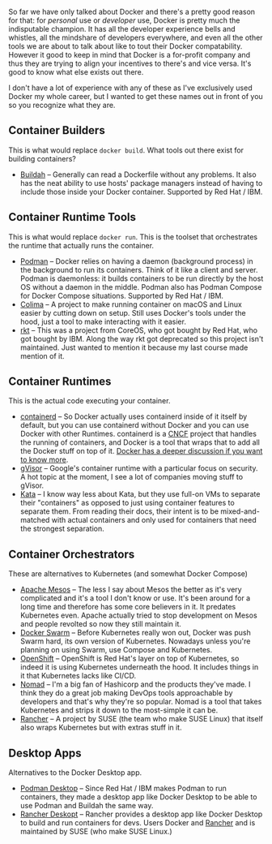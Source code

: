 So far we have only talked about Docker and there's a pretty good reason for that: for _personal_ use or _developer_ use, Docker is pretty much the indisputable champion. It has all the developer experience bells and whistles, all the mindshare of developers everywhere, and even all the other tools we are about to talk about like to tout their Docker compatability. However it good to keep in mind that Docker is a for-profit company and thus they are trying to align your incentives to there's and vice versa. It's good to know what else exists out there.

I don't have a lot of experience with any of these as I've exclusively used Docker my whole career, but I wanted to get these names out in front of you so you recognize what they are.

## Container Builders

This is what would replace `docker build`. What tools out there exist for building containers?

- [Buildah][buildah] – Generally can read a Dockerfile without any problems. It also has the neat ability to use hosts' package managers instead of having to include those inside your Docker container. Supported by Red Hat / IBM.

## Container Runtime Tools

This is what would replace `docker run`. This is the toolset that orchestrates the runtime that actually runs the container.

- [Podman][podman] – Docker relies on having a daemon (background process) in the background to run its containers. Think of it like a client and server. Podman is daemonless: it builds containers to be run directly by the host OS without a daemon in the middle. Podman also has Podman Compose for Docker Compose situations. Supported by Red Hat / IBM.
- [Colima][colima] – A project to make running container on macOS and Linux easier by cutting down on setup. Still uses Docker's tools under the hood, just a tool to make interacting with it easier.
- [rkt][rkt] – This was a project from CoreOS, who got bought by Red Hat, who got bought by IBM. Along the way rkt got deprecated so this project isn't maintained. Just wanted to mention it because my last course made mention of it.

## Container Runtimes

This is the actual code executing your container.

- [containerd][containerd] – So Docker actually uses containerd inside of it itself by default, but you can use containerd without Docker and you can use Docker with other Runtimes. containerd is a [CNCF][cncf] project that handles the running of containers, and Docker is a tool that wraps that to add all the Docker stuff on top of it. [Docker has a deeper discussion if you want to know more][docker-containerd].
- [gVisor][gvisor] – Google's container runtime with a particular focus on security. A hot topic at the moment, I see a lot of companies moving stuff to gVisor.
- [Kata][kata] – I know way less about Kata, but they use full-on VMs to separate their "containers" as opposed to just using container features to separate them. From reading their docs, their intent is to be mixed-and-matched with actual containers and only used for containers that need the strongest separation.

## Container Orchestrators

These are alternatives to Kubernetes (and somewhat Docker Compose)

- [Apache Mesos][mesos] – The less I say about Mesos the better as it's very complicated and it's a tool I don't know or use. It's been around for a long time and therefore has some core believers in it. It predates Kubernetes even. Apache actually tried to stop development on Mesos and people revolted so now they still maintain it.
- [Docker Swarm][swarm] – Before Kubernetes really won out, Docker was push Swarm hard, its own version of Kubernetes. Nowadays unless you're planning on using Swarm, use Compose and Kubernetes.
- [OpenShift][openshift] – OpenShift is Red Hat's layer on top of Kubernetes, so indeed it is using Kubernetes underneath the hood. It includes things in it that Kubernetes lacks like CI/CD.
- [Nomad][nomad] – I'm a big fan of Hashicorp and the products they've made. I think they do a great job making DevOps tools approachable by developers and that's why they're so popular. Nomad is a tool that takes Kubernetes and strips it down to the most-simple it can be.
- [Rancher][rancher] – A project by SUSE (the team who make SUSE Linux) that itself also wraps Kubernetes but with extras stuff in it.

## Desktop Apps

Alternatives to the Docker Desktop app.

- [Podman Desktop][podman-desktop] – Since Red Hat / IBM makes Podman to run containers, they made a desktop app like Docker Desktop to be able to use Podman and Buildah the same way.
- [Rancher Deskopt][rancher-desktop] – Rancher provides a desktop app like Docker Desktop to build and run containers for devs. Users Docker and [Rancher][rancher] and is maintained by SUSE (who make SUSE Linux.)

[podman]: https://podman.io/
[buildah]: https://buildah.io/
[podman-desktop]: https://podman-desktop.io/
[cncf]: https://www.cncf.io/
[containerd]: https://containerd.io/
[docker-containerd]: https://www.docker.com/blog/containerd-vs-docker/
[rkt]: https://github.com/rkt/rkt
[kata]: https://katacontainers.io/
[rancher-desktop]: https://rancherdesktop.io/
[rancher]: https://www.rancher.com/
[mesos]: https://mesos.apache.org/
[openshift]: https://docs.openshift.com/
[nomad]: https://www.nomadproject.io/
[gvisor]: https://gvisor.dev/
[swarm]: https://docs.docker.com/engine/swarm/
[colima]: https://github.com/abiosoft/colima
